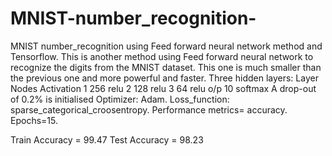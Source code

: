 # MNIST-number_recognition-
MNIST number_recognition using Feed forward neural network method and Tensorflow.
This is another method using Feed forward neural network to recognize the digits from the MNIST dataset. This one is much smaller than the previous one and more powerful and faster.
Three hidden layers:
   Layer    Nodes   Activation
   1          256     relu
   2          128     relu
   3          64      relu
   o/p        10      softmax
A drop-out of 0.2% is initialised
Optimizer: Adam.
Loss_function: sparse_categorical_croosentropy.
Performance metrics= accuracy.
Epochs=15.

Train Accuracy = 99.47
Test Accuracy = 98.23
